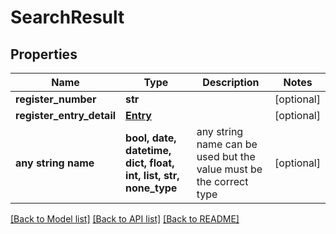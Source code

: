# SearchResult


## Properties
Name | Type | Description | Notes
------------ | ------------- | ------------- | -------------
**register_number** | **str** |  | [optional] 
**register_entry_detail** | [**Entry**](Entry.md) |  | [optional] 
**any string name** | **bool, date, datetime, dict, float, int, list, str, none_type** | any string name can be used but the value must be the correct type | [optional]

[[Back to Model list]](../README.md#documentation-for-models) [[Back to API list]](../README.md#documentation-for-api-endpoints) [[Back to README]](../README.md)


